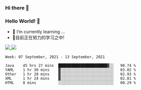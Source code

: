 ### Hi there 👋
### Hello World! 🙌

- 🌱 I’m currently learning ...
- 📖目前正在努力的学习之中!

<a href="https://github.com/anuraghazra/github-readme-stats">
  <img src="https://github-readme-stats.vercel.app/api?username=keyboardWithDream&show_icons=true&repo=github-readme-stats" />
</a>
<a href="https://github.com/anuraghazra/convoychat">
  <img src="https://github-readme-stats.vercel.app/api/top-langs/?username=keyboardWithDream&layout=compact&repo=convoychat" />
</a>



<!--START_SECTION:waka-->
```text
Week: 07 September, 2021 - 13 September, 2021

Java    45 hrs 27 mins  ██████████████████████▓░░   90.74 % 
YAML    1 hr 30 mins    ▓░░░░░░░░░░░░░░░░░░░░░░░░   03.02 % 
Other   1 hr 28 mins    ▓░░░░░░░░░░░░░░░░░░░░░░░░   02.93 % 
XML     1 hr 24 mins    ▓░░░░░░░░░░░░░░░░░░░░░░░░   02.81 % 
HTML    8 mins          ░░░░░░░░░░░░░░░░░░░░░░░░░   00.29 % 
```
<!--END_SECTION:waka-->
